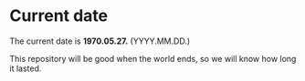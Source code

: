 # Current date

The current date is **1970.05.27.** (YYYY.MM.DD.)

This repository will be good when the world ends, so we will know how long it lasted.